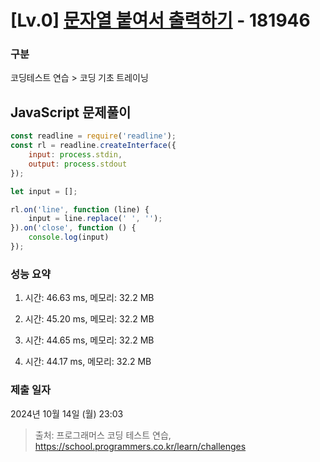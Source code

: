 # [Lv.0] [문자열 붙여서 출력하기](https://school.programmers.co.kr/learn/courses/30/lessons/181946?language=javascript) - 181946 

### 구분

코딩테스트 연습 > 코딩 기초 트레이닝

## JavaScript 문제풀이

```js
const readline = require('readline');
const rl = readline.createInterface({
    input: process.stdin,
    output: process.stdout
});

let input = [];

rl.on('line', function (line) {
    input = line.replace(' ', '');
}).on('close', function () {
    console.log(input)
});
```

### 성능 요약

1. 시간: 46.63 ms, 메모리: 32.2 MB

2. 시간: 45.20 ms, 메모리: 32.2 MB
3. 시간: 44.65 ms, 메모리: 32.2 MB
4. 시간: 44.17 ms, 메모리: 32.2 MB

### 제출 일자

2024년 10월 14일 (월) 23:03

> 출처: 프로그래머스 코딩 테스트 연습, https://school.programmers.co.kr/learn/challenges